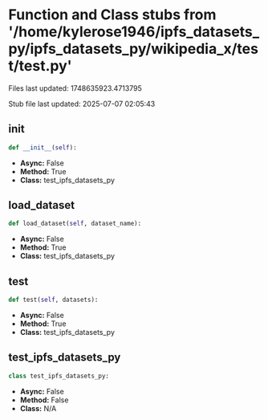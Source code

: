 # Function and Class stubs from '/home/kylerose1946/ipfs_datasets_py/ipfs_datasets_py/wikipedia_x/test/test.py'

Files last updated: 1748635923.4713795

Stub file last updated: 2025-07-07 02:05:43

## __init__

```python
def __init__(self):
```
* **Async:** False
* **Method:** True
* **Class:** test_ipfs_datasets_py

## load_dataset

```python
def load_dataset(self, dataset_name):
```
* **Async:** False
* **Method:** True
* **Class:** test_ipfs_datasets_py

## test

```python
def test(self, datasets):
```
* **Async:** False
* **Method:** True
* **Class:** test_ipfs_datasets_py

## test_ipfs_datasets_py

```python
class test_ipfs_datasets_py:
```
* **Async:** False
* **Method:** False
* **Class:** N/A
